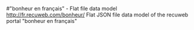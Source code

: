 #"bonheur en français" - Flat file data model
http://fr.recuweb.com/bonheur/
Flat JSON file data model of the recuweb portal "bonheur en français"
